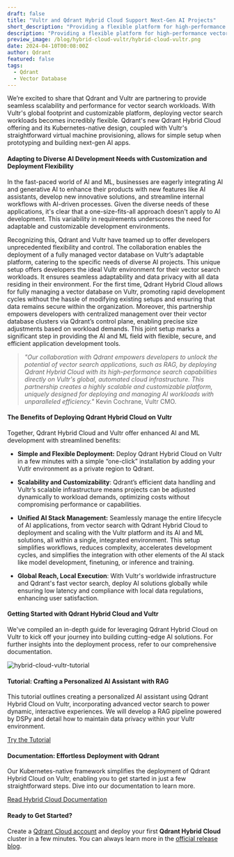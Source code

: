 ```yaml
---
draft: false
title: "Vultr and Qdrant Hybrid Cloud Support Next-Gen AI Projects"
short_description: "Providing a flexible platform for high-performance vector search in next-gen AI workloads." 
description: "Providing a flexible platform for high-performance vector search in next-gen AI workloads."
preview_image: /blog/hybrid-cloud-vultr/hybrid-cloud-vultr.png
date: 2024-04-10T00:08:00Z
author: Qdrant
featured: false
tags:
  - Qdrant
  - Vector Database
---
```


We’re excited to share that Qdrant and Vultr are partnering to provide seamless scalability and performance for vector search workloads. With Vultr's global footprint and customizable platform, deploying vector search workloads becomes incredibly flexible. Qdrant's new Qdrant Hybrid Cloud offering and its Kubernetes-native design, coupled with Vultr's straightforward virtual machine provisioning, allows for simple setup when prototyping and building next-gen AI apps.

#### Adapting to Diverse AI Development Needs with Customization and Deployment Flexibility

In the fast-paced world of AI and ML, businesses are eagerly integrating AI and generative AI to enhance their products with new features like AI assistants, develop new innovative solutions, and streamline internal workflows with AI-driven processes. Given the diverse needs of these applications, it's clear that a one-size-fits-all approach doesn't apply to AI development. This variability in requirements underscores the need for adaptable and customizable development environments.

Recognizing this, Qdrant and Vultr have teamed up to offer developers unprecedented flexibility and control. The collaboration enables the deployment of a fully managed vector database on Vultr’s adaptable platform, catering to the specific needs of diverse AI projects. This unique setup offers developers the ideal Vultr environment for their vector search workloads. It ensures seamless adaptability and data privacy with all data residing in their environment. For the first time, Qdrant Hybrid Cloud allows for fully managing a vector database on Vultr, promoting rapid development cycles without the hassle of modifying existing setups and ensuring that data remains secure within the organization. Moreover, this partnership empowers developers with centralized management over their vector database clusters via Qdrant’s control plane, enabling precise size adjustments based on workload demands. This joint setup marks a significant step in providing the AI and ML field with flexible, secure, and efficient application development tools.

> *"Our collaboration with Qdrant empowers developers to unlock the potential of vector search applications, such as RAG, by deploying Qdrant Hybrid Cloud with its high-performance search capabilities directly on Vultr's global, automated cloud infrastructure. This partnership creates a highly scalable and customizable platform, uniquely designed for deploying and managing AI workloads with unparalleled efficiency."* Kevin Cochrane, Vultr CMO.

#### The Benefits of Deploying Qdrant Hybrid Cloud on Vultr

Together, Qdrant Hybrid Cloud and Vultr offer enhanced AI and ML development with streamlined benefits:

- **Simple and Flexible Deployment:** Deploy Qdrant Hybrid Cloud on Vultr in a few minutes with a simple “one-click” installation by adding your Vutlr environment as a private region to Qdrant.

- **Scalability and Customizability**: Qdrant’s efficient data handling and Vultr’s scalable infrastructure means projects can be adjusted dynamically to workload demands, optimizing costs without compromising performance or capabilities.

- **Unified AI Stack Management:** Seamlessly manage the entire lifecycle of AI applications, from vector search with Qdrant Hybrid Cloud to deployment and scaling with the Vultr platform and its AI and ML solutions, all within a single, integrated environment. This setup simplifies workflows, reduces complexity, accelerates development cycles, and simplifies the integration with other elements of the AI stack like model development, finetuning, or inference and training.

- **Global Reach, Local Execution**: With Vultr's worldwide infrastructure and Qdrant's fast vector search, deploy AI solutions globally while ensuring low latency and compliance with local data regulations, enhancing user satisfaction.

#### Getting Started with Qdrant Hybrid Cloud and Vultr

We've compiled an in-depth guide for leveraging Qdrant Hybrid Cloud on Vultr to kick off your journey into building cutting-edge AI solutions. For further insights into the deployment process, refer to our comprehensive documentation.

![hybrid-cloud-vultr-tutorial](/blog/hybrid-cloud-vultr/hybrid-cloud-vultr-tutorial.png)

#### Tutorial: Crafting a Personalized AI Assistant with RAG

This tutorial outlines creating a personalized AI assistant using Qdrant Hybrid Cloud on Vultr, incorporating advanced vector search to power dynamic, interactive experiences. We will develop a RAG pipeline powered by DSPy and detail how to maintain data privacy within your Vultr environment.

[Try the Tutorial](/documentation/tutorials/rag-chatbot-vultr-dspy-ollama/)

#### Documentation: Effortless Deployment with Qdrant

Our Kubernetes-native framework simplifies the deployment of Qdrant Hybrid Cloud on Vultr, enabling you to get started in just a few straightforward steps. Dive into our documentation to learn more.

[Read Hybrid Cloud Documentation](/documentation/hybrid-cloud/)

#### Ready to Get Started?

Create a [Qdrant Cloud account](https://cloud.qdrant.io/login) and deploy your first **Qdrant Hybrid Cloud** cluster in a few minutes. You can always learn more in the [official release blog](/blog/hybrid-cloud/). 